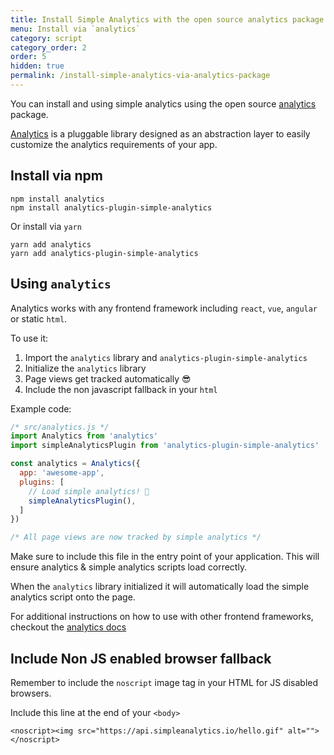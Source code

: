 ```yaml
---
title: Install Simple Analytics with the open source analytics package
menu: Install via `analytics`
category: script
category_order: 2
order: 5
hidden: true
permalink: /install-simple-analytics-via-analytics-package
---
```


You can install and using simple analytics using the open source [analytics](https://getanalytics.io) package.

[Analytics](https://www.npmjs.com/package/analytics) is a pluggable library designed as an abstraction layer to easily customize the analytics requirements of your app.

## Install via npm

```
npm install analytics
npm install analytics-plugin-simple-analytics
```

Or install via `yarn`

```
yarn add analytics
yarn add analytics-plugin-simple-analytics
```

## Using `analytics`

Analytics works with any frontend framework including `react`, `vue`, `angular` or static `html`. 

To use it: 

1. Import the `analytics` library and `analytics-plugin-simple-analytics`
2. Initialize the `analytics` library
3. Page views get tracked automatically 😎
4. Include the non javascript fallback in your `html`

Example code:

```js
/* src/analytics.js */
import Analytics from 'analytics'
import simpleAnalyticsPlugin from 'analytics-plugin-simple-analytics'

const analytics = Analytics({
  app: 'awesome-app',
  plugins: [
    // Load simple analytics! 🎉
    simpleAnalyticsPlugin(),
  ]
})

/* All page views are now tracked by simple analytics */
```

Make sure to include this file in the entry point of your application. This will ensure analytics & simple analytics scripts load correctly.

When the `analytics` library initialized it will automatically load the simple analytics script onto the page.

For additional instructions on how to use with other frontend frameworks, checkout the [analytics docs](https://getanalytics.io/tutorial/getting-started/)

## Include Non JS enabled browser fallback

Remember to include the `noscript` image tag in your HTML for JS disabled browsers.

Include this line at the end of your `<body>`

```
<noscript><img src="https://api.simpleanalytics.io/hello.gif" alt=""></noscript>
```
